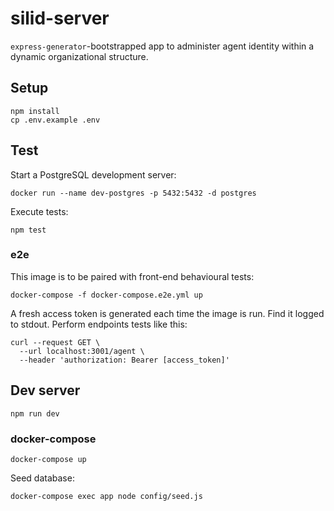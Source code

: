 silid-server
============

`express-generator`-bootstrapped app to administer agent identity within a dynamic organizational structure.


## Setup

```
npm install
cp .env.example .env
```

## Test

Start a PostgreSQL development server:

```
docker run --name dev-postgres -p 5432:5432 -d postgres
```

Execute tests:

```
npm test
```

### e2e

This image is to be paired with front-end behavioural tests:

```
docker-compose -f docker-compose.e2e.yml up
```

A fresh access token is generated each time the image is run. Find it logged to stdout. Perform endpoints tests like this:

```
curl --request GET \
  --url localhost:3001/agent \
  --header 'authorization: Bearer [access_token]'
```

## Dev server

```
npm run dev
```

### docker-compose

```
docker-compose up
```

Seed database:

```
docker-compose exec app node config/seed.js
```

